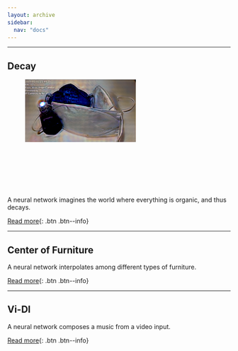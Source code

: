 ```yaml
---
layout: archive
sidebar:
  nav: "docs"
---
```


---

## Decay

<figure style="width: 250px; height: 250px" class="align-left">
  <img src="/assets/images/2021-02-01-Decay/pandemic.PNG" alt="this is a placeholder image">
</figure>

A neural network imagines the world where everything is organic, and thus decays.

[Read more](https://youngwoong-cho.github.io/Decay){: .btn .btn--info}

---

## Center of Furniture
A neural network interpolates among different types of furniture.

[Read more](https://youngwoong-cho.github.io/CoF){: .btn .btn--info}

---

## Vi-DI
A neural network composes a music from a video input.

[Read more](https://youngwoong-cho.github.io/ViDI){: .btn .btn--info}